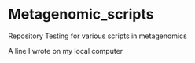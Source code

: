 # Metagenomic_scripts
Repository Testing for various scripts in metagenomics

A line I wrote on my local computer  
